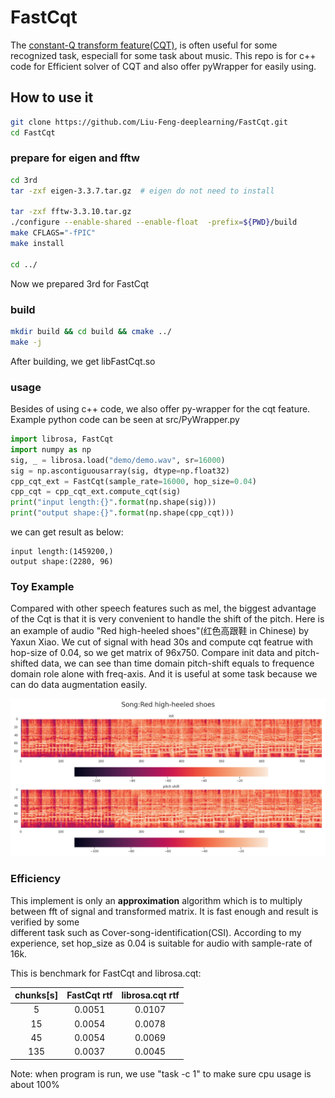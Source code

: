 # FastCqt

The [constant-Q transform feature(CQT)](https://en.wikipedia.org/wiki/Constant-Q_transform), is often useful for some recognized task, 
especiall for some task about music.
This repo is for c++ code for Efficient solver of CQT and also offer pyWrapper for easily using.

## How to use it
```bash
git clone https://github.com/Liu-Feng-deeplearning/FastCqt.git 
cd FastCqt
```
### prepare for eigen and fftw
```bash
cd 3rd
tar -zxf eigen-3.3.7.tar.gz  # eigen do not need to install

tar -zxf fftw-3.3.10.tar.gz
./configure --enable-shared --enable-float  -prefix=${PWD}/build 
make CFLAGS="-fPIC"
make install

cd ../
``` 
Now we prepared 3rd for FastCqt

### build
```bash
mkdir build && cd build && cmake ../
make -j
```
After building, we get libFastCqt.so

### usage 

Besides of using c++ code, we also offer py-wrapper for the cqt feature. 
Example python code can be seen at src/PyWrapper.py 

```python
import librosa, FastCqt
import numpy as np
sig, _ = librosa.load("demo/demo.wav", sr=16000)
sig = np.ascontiguousarray(sig, dtype=np.float32)
cpp_cqt_ext = FastCqt(sample_rate=16000, hop_size=0.04)
cpp_cqt = cpp_cqt_ext.compute_cqt(sig)
print("input length:{}".format(np.shape(sig)))
print("output shape:{}".format(np.shape(cpp_cqt)))
```

we can get result as below: 
```text
input length:(1459200,)
output shape:(2280, 96)
```
### Toy Example

Compared with other speech features such as mel, the biggest advantage of the Cqt 
is that it is very convenient to handle the shift of the pitch. Here is an example of audio "Red high-heeled shoes"(红色高跟鞋 in Chinese) by Yaxun Xiao. 
We cut of signal with head 30s and compute cqt featrue with hop-size of 0.04, so we get matrix of 96x750.
Compare init data and pitch-shifted data, we can see than time domain pitch-shift equals to 
frequence domain role alone with freq-axis. And it is useful at some task because we can do data augmentation easily.
 
<div style="text-align: center"><img src="cqt_pitch.png?raw=true" width="800" /></div>



### Efficiency 

This implement is only an **approximation** algorithm which is to multiply between fft 
of signal and transformed matrix. It is fast enough and result is verified by some  
different task such as Cover-song-identification(CSI). According to my experience, 
set hop_size as 0.04 is suitable for audio with sample-rate of 16k. 

This is benchmark for FastCqt and librosa.cqt:

chunks[s]| FastCqt rtf | librosa.cqt rtf
:---:|:---:|:---:|
5|0.0051|0.0107
15|0.0054|0.0078
45|0.0054|0.0069
135|0.0037|0.0045

Note: when program is run, we use "task -c 1" to make sure cpu usage is about 100%

